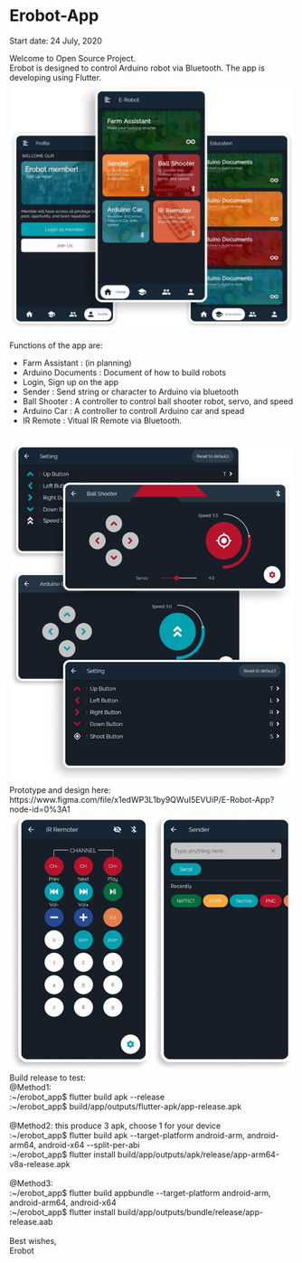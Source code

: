 # Erobot-App

Start date: 24 July, 2020

Welcome to Open Source Project.<br>
Erobot is designed to control Arduino robot via Bluetooth. The app is developing using Flutter.
<br>
<img src="./assets/5screen.png"><br><br>
Functions of the app are:<br>

* Farm Assistant : (in planning)
* Arduino Documents : Document of how to build robots
* Login, Sign up on the app
* Sender : Send string or character to Arduino via bluetooth
* Ball Shooter : A controller to control ball shooter robot, servo, and speed
* Arduino Car : A controller to controll Arduino car and spead
* IR Remote : Vitual IR Remote via Bluetooth.

<br>
<img src="./assets/4screen.png"><br>
Prototype and design here: https://www.figma.com/file/x1edWP3L1by9QWuI5EVUiP/E-Robot-App?node-id=0%3A1
<br>
<img src="./assets/2screen.png"><br>
Build release to test:<br>
@Method1:<br>
:~/erobot_app$ flutter build apk --release<br>
:~/erobot_app$ build/app/outputs/flutter-apk/app-release.apk
<br><br>
@Method2: this produce 3 apk, choose 1 for your device<br>
:~/erobot_app$ flutter build apk --target-platform android-arm, android-arm64, android-x64 --split-per-abi
<br>
:~/erobot_app$ flutter install build/app/outputs/apk/release/app-arm64-v8a-release.apk
<br><br>
@Method3:<br>
:~/erobot_app$ flutter build appbundle --target-platform android-arm, android-arm64, android-x64
<br>
:~/erobot_app$ flutter install build/app/outputs/bundle/release/app-release.aab
<br><br>
Best wishes,<br>
Erobot

 
 
 
